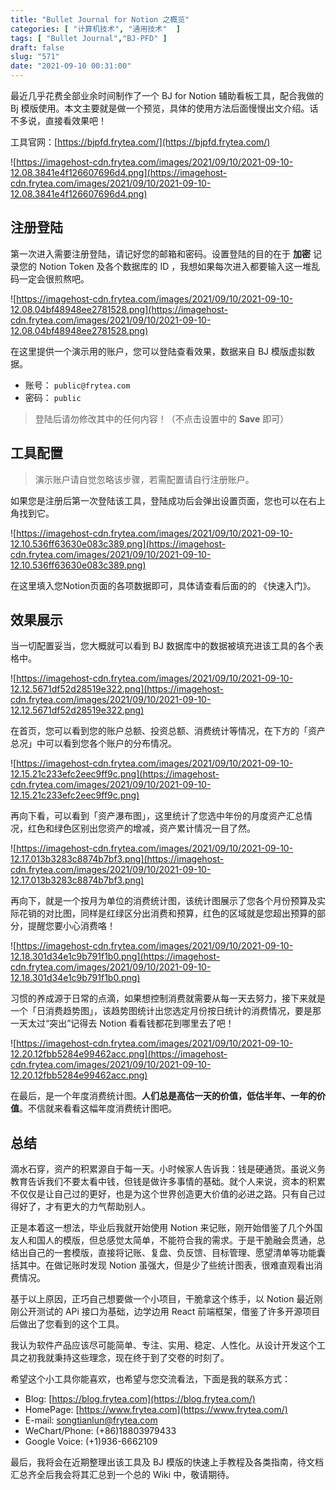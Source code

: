 ```yaml
---
title: "Bullet Journal for Notion 之概览"
categories: [ "计算机技术", "通用技术"  ]
tags: [ "Bullet Journal","BJ-PFD" ]
draft: false
slug: "571"
date: "2021-09-10 00:31:00"
---
```


最近几乎花费全部业余时间制作了一个 BJ for Notion 辅助看板工具，配合我做的 Bj 模版使用。本文主要就是做一个预览，具体的使用方法后面慢慢出文介绍。话不多说，直接看效果吧！

工具官网：[https://bjpfd.frytea.com/](https://bjpfd.frytea.com/)

![https://imagehost-cdn.frytea.com/images/2021/09/10/2021-09-10-12.08.3841e4f126607696d4.png](https://imagehost-cdn.frytea.com/images/2021/09/10/2021-09-10-12.08.3841e4f126607696d4.png)

## 注册登陆

第一次进入需要注册登陆，请记好您的邮箱和密码。设置登陆的目的在于 **加密** 记录您的 Notion Token 及各个数据库的 ID ，我想如果每次进入都要输入这一堆乱码一定会很煎熬吧。

![https://imagehost-cdn.frytea.com/images/2021/09/10/2021-09-10-12.08.04bf48948ee2781528.png](https://imagehost-cdn.frytea.com/images/2021/09/10/2021-09-10-12.08.04bf48948ee2781528.png)

在这里提供一个演示用的账户，您可以登陆查看效果，数据来自 BJ 模版虚拟数据。

- 账号： `public@frytea.com`
- 密码： `public`

> 登陆后请勿修改其中的任何内容！（不点击设置中的 **Save** 即可）

## 工具配置

> 演示账户请自觉忽略该步骤，若需配置请自行注册账户。

如果您是注册后第一次登陆该工具，登陆成功后会弹出设置页面，您也可以在右上角找到它。

![https://imagehost-cdn.frytea.com/images/2021/09/10/2021-09-10-12.10.536ff63630e083c389.png](https://imagehost-cdn.frytea.com/images/2021/09/10/2021-09-10-12.10.536ff63630e083c389.png)

在这里填入您Notion页面的各项数据即可，具体请查看后面的的 《快速入门》。

## 效果展示

当一切配置妥当，您大概就可以看到 BJ 数据库中的数据被填充进该工具的各个表格中。

![https://imagehost-cdn.frytea.com/images/2021/09/10/2021-09-10-12.12.5671df52d28519e322.png](https://imagehost-cdn.frytea.com/images/2021/09/10/2021-09-10-12.12.5671df52d28519e322.png)

在首页，您可以看到您的账户总额、投资总额、消费统计等情况，在下方的「资产总况」中可以看到您各个账户的分布情况。

![https://imagehost-cdn.frytea.com/images/2021/09/10/2021-09-10-12.15.21c233efc2eec9ff9c.png](https://imagehost-cdn.frytea.com/images/2021/09/10/2021-09-10-12.15.21c233efc2eec9ff9c.png)

再向下看，可以看到「资产瀑布图」，这里统计了您选中年份的月度资产汇总情况，红色和绿色区别出您资产的增减，资产累计情况一目了然。

![https://imagehost-cdn.frytea.com/images/2021/09/10/2021-09-10-12.17.013b3283c8874b7bf3.png](https://imagehost-cdn.frytea.com/images/2021/09/10/2021-09-10-12.17.013b3283c8874b7bf3.png)

再向下，就是一个按月为单位的消费统计图，该统计图展示了您各个月份预算及实际花销的对比图，同样是红绿区分出消费和预算，红色的区域就是您超出预算的部分，提醒您要小心消费咯！

![https://imagehost-cdn.frytea.com/images/2021/09/10/2021-09-10-12.18.301d34e1c9b791f1b0.png](https://imagehost-cdn.frytea.com/images/2021/09/10/2021-09-10-12.18.301d34e1c9b791f1b0.png)

习惯的养成源于日常的点滴，如果想控制消费就需要从每一天去努力，接下来就是一个「日消费趋势图」，该趋势图统计出您选定月份按日统计的消费情况，要是那一天太过“突出”记得去 Notion 看看钱都花到哪里去了吧！

![https://imagehost-cdn.frytea.com/images/2021/09/10/2021-09-10-12.20.12fbb5284e99462acc.png](https://imagehost-cdn.frytea.com/images/2021/09/10/2021-09-10-12.20.12fbb5284e99462acc.png)

在最后，是一个年度消费统计图。**人们总是高估一天的价值，低估半年、一年的价值**。不信就来看看这幅年度消费统计图吧。

## 总结

滴水石穿，资产的积累源自于每一天。小时候家人告诉我：钱是硬通货。虽说义务教育告诉我们不要太看中钱，但钱是做许多事情的基础。就个人来说，资本的积累不仅仅是让自己过的更好，也是为这个世界创造更大价值的必进之路。只有自己过得好了，才有更大的力气帮助别人。

正是本着这一想法，毕业后我就开始使用 Notion 来记账，刚开始借鉴了几个外国友人和国人的模版，但总感觉太简单，不能符合我的需求。于是干脆融会贯通，总结出自己的一套模版，直接将记账、复盘、负反馈、目标管理、愿望清单等功能囊括其中。在做记账时发现 Notion 虽强大，但是少了些统计图表，很难直观看出消费情况。

基于以上原因，正巧自己想要做一个小项目，干脆拿这个练手，以 Notion 最近刚刚公开测试的 APi 接口为基础，边学边用 React 前端框架，借鉴了许多开源项目后做出了您看到的这个工具。

我认为软件产品应该尽可能简单、专注、实用、稳定、人性化。从设计开发这个工具之初我就秉持这些理念，现在终于到了交卷的时刻了。

希望这个小工具你能喜欢，也希望与您交流看法，下面是我的联系方式：

- Blog: [https://blog.frytea.com](https://blog.frytea.com/)
- HomePage: [https://www.frytea.com](https://www.frytea.com/)
- E-mail: [songtianlun@frytea.com](mailto:songtianlun@frytea.com)
- WeChart/Phone: (+86)18803979433
- Google Voice: (+1)936-6662109

最后，我将会在近期整理出该工具及 BJ 模版的快速上手教程及各类指南，待文档汇总齐全后我会将其汇总到一个总的 Wiki 中，敬请期待。
